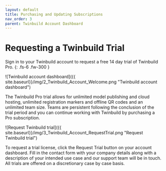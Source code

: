 ```yaml
---
layout: default
title: Purchasing and Updating Subscriptions
nav_order: 3
parent: Twinbuild Account Dashboard
---
```


# Requesting a Twinbuild Trial

Sign in to your Twinbuild account to request a free 14 day trial of Twinbuild Pro.
{: .fs-6 .fw-300 }

![Twinbuild account dashboard]({{ site.baseurl}}/img/2_Twinbuild_Account_Welcome.png "Twinbuild account dashboard")

The Twinbuild Pro trial allows for unlimited model publishing and cloud hosting, unlimited registration markers and offline QR codes and an unlimited team size. Teams are persistent following the conclusion of the trial period and you can continue working with Twinbuild by purchasing a Pro subscription.

![Request Twinbuild trial]({{ site.baseurl}}/img/3_Twinbuild_Account_RequestTrial.png "Request Twinbuild trial")

To request a trial license, click the Request Trial button on your account dashboard. Fill in the contact form with your company details along with a description of your intended use case and our support team will be in touch. All trials are offered on a discretionary case by case basis.
